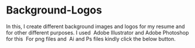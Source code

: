 # Background-Logos
In this, I create different background images and logos for my resume and for other different purposes. I used  Adobe Illustrator and Adobe Photoshop for this  For png files and  Ai and Ps files kindly click the below button.
